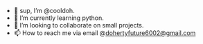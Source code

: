 - 👋 sup, I’m @cooldoh.
- 🌱 I’m currently learning python.
- 💞️ I’m looking to collaborate on small projects.
- 📫 How to reach me via email @dohertyfuture6002@gmail.com 

<!---
cooldoh/cooldoh is a ✨ special ✨ repository because its `README.md` (this file) appears on your GitHub profile.
You can click the Preview link to take a look at your changes.
--->
